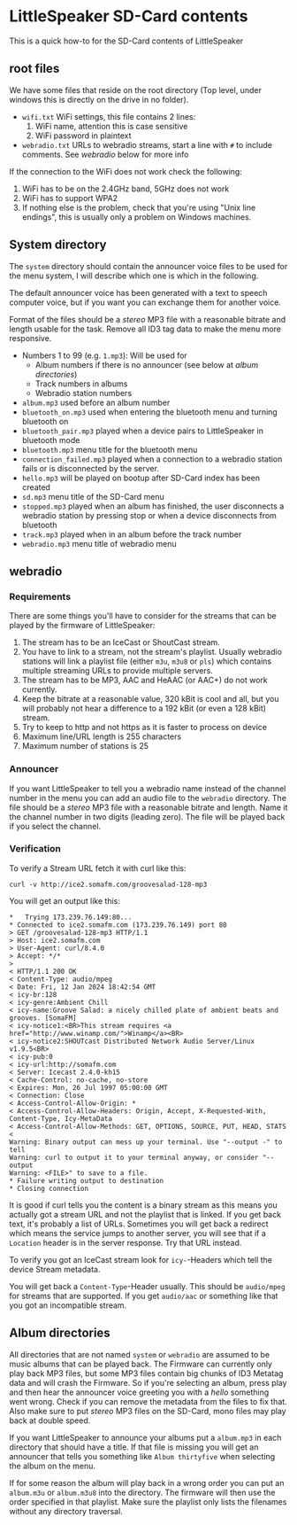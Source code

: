 # LittleSpeaker SD-Card contents

This is a quick how-to for the SD-Card contents of LittleSpeaker

## root files

We have some files that reside on the root directory (Top level, under
windows this is directly on the drive in no folder).

- `wifi.txt` WiFi settings, this file contains 2 lines:
   1. WiFi name, attention this is case sensitive
   2. WiFi password in plaintext
- `webradio.txt` URLs to webradio streams, start a line with `#` to
  include comments. See *webradio* below for more info

If the connection to the WiFi does not work check the following:

1. WiFi has to be on the 2.4GHz band, 5GHz does not work
2. WiFi has to support WPA2
3. If nothing else is the problem, check that you're using "Unix line endings",
   this is usually only a problem on Windows machines.

## System directory

The `system` directory should contain the announcer voice files to be used for
the menu system, I will describe which one is which in the following.

The default announcer voice has been generated with a text to speech computer
voice, but if you want you can exchange them for another voice.

Format of the files should be a *stereo* MP3 file with a reasonable bitrate and
length usable for the task. Remove all ID3 tag data to make the menu more
responsive.

- Numbers 1 to 99 (e.g. `1.mp3`): Will be used for
  - Album numbers if there is no announcer (see below at *album directories*)
  - Track numbers in albums
  - Webradio station numbers
- `album.mp3` used before an album number
- `bluetooth_on.mp3` used when entering the bluetooth menu and turning bluetooth on
- `bluetooth_pair.mp3` played when a device pairs to LittleSpeaker in bluetooth mode
- `bluetooth.mp3` menu title for the bluetooth menu
- `connection_failed.mp3` played when a connection to a webradio station fails or is
  disconnected by the server.
- `hello.mp3` will be played on bootup after SD-Card index has been created
- `sd.mp3` menu title of the SD-Card menu
- `stopped.mp3` played when an album has finished, the user disconnects a webradio
  station by pressing stop or when a device disconnects from bluetooth
- `track.mp3` played when in an album before the track number
- `webradio.mp3` menu title of webradio menu

## webradio

### Requirements

There are some things you'll have to consider for the streams that can
be played by the firmware of LittleSpeaker:

1. The stream has to be an IceCast or ShoutCast stream.
2. You have to link to a stream, not the stream's playlist. Usually webradio
   stations will link a playlist file (either `m3u`, `m3u8` or `pls`) which
   contains multiple streaming URLs to provide multiple servers.
3. The stream has to be MP3, AAC and HeAAC (or AAC+) do not work currently.
4. Keep the bitrate at a reasonable value, 320 kBit is cool and all, but you
   will probably not hear a difference to a 192 kBit (or even a 128 kBit) stream.
5. Try to keep to http and not https as it is faster to process on device
6. Maximum line/URL length is 255 characters
7. Maximum number of stations is 25

### Announcer

If you want LittleSpeaker to tell you a webradio name instead of the channel
number in the menu you can add an audio file to the `webradio` directory. The
file should be a *stereo* MP3 file with a reasonable bitrate and length.
Name it the channel number in two digits (leading zero). The file will be played
back if you select the channel.

### Verification

To verify a Stream URL fetch it with curl like this:
```
curl -v http://ice2.somafm.com/groovesalad-128-mp3
```

   You will get an output like this:
```
*   Trying 173.239.76.149:80...
* Connected to ice2.somafm.com (173.239.76.149) port 80
> GET /groovesalad-128-mp3 HTTP/1.1
> Host: ice2.somafm.com
> User-Agent: curl/8.4.0
> Accept: */*
> 
< HTTP/1.1 200 OK
< Content-Type: audio/mpeg
< Date: Fri, 12 Jan 2024 18:42:54 GMT
< icy-br:128
< icy-genre:Ambient Chill
< icy-name:Groove Salad: a nicely chilled plate of ambient beats and grooves. [SomaFM]
< icy-notice1:<BR>This stream requires <a href="http://www.winamp.com/">Winamp</a><BR>
< icy-notice2:SHOUTcast Distributed Network Audio Server/Linux v1.9.5<BR>
< icy-pub:0
< icy-url:http://somafm.com
< Server: Icecast 2.4.0-kh15
< Cache-Control: no-cache, no-store
< Expires: Mon, 26 Jul 1997 05:00:00 GMT
< Connection: Close
< Access-Control-Allow-Origin: *
< Access-Control-Allow-Headers: Origin, Accept, X-Requested-With, Content-Type, Icy-MetaData
< Access-Control-Allow-Methods: GET, OPTIONS, SOURCE, PUT, HEAD, STATS
< 
Warning: Binary output can mess up your terminal. Use "--output -" to tell 
Warning: curl to output it to your terminal anyway, or consider "--output 
Warning: <FILE>" to save to a file.
* Failure writing output to destination
* Closing connection
```

It is good if curl tells you the content is a binary stream as this means
you actually got a stream URL and not the playlist that is linked. If you get
back text, it's probably a list of URLs. Sometimes you will get back a redirect
which means the service jumps to another server, you will see that if a `Location`
header is in the server response. Try that URL instead.

To verify you got an IceCast stream look for `icy-`-Headers which tell the device
Stream metadata.

You will get back a `Content-Type`-Header usually. This should be `audio/mpeg` for
streams that are supported. If you get `audio/aac` or something like that you
got an incompatible stream.

## Album directories

All directories that are not named `system` or `webradio` are assumed to be
music albums that can be played back. The Firmware can currently only play back
MP3 files, but some MP3 files contain big chunks of ID3 Metatag data and will
crash the Firmware. So if you're selecting an album, press play and then hear
the announcer voice greeting you with a *hello* something went wrong. Check
if you can remove the metadata from the files to fix that. Also make sure to
put *stereo* MP3 files on the SD-Card, mono files may play back at double speed.

If you want LittleSpeaker to announce your albums put a `album.mp3` in each
directory that should have a title. If that file is missing you will get an
announcer that tells you something like `Album thirtyfive` when selecting the
album on the menu.

If for some reason the album will play back in a wrong order you can put an
`album.m3u` or `album.m3u8` into the directory. The firmware will then use the
order specified in that playlist. Make sure the playlist only lists the filenames
without any directory traversal.
